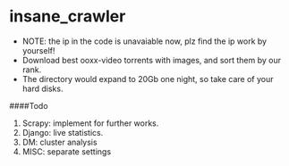 insane_crawler
==============

* NOTE: the ip in the code is unavaiable now, plz find the ip work by yourself!
* Download best ooxx-video torrents with images, and sort them by our rank.
* The directory would expand to 20Gb one night, so take care of your hard disks.

####Todo
1. Scrapy: implement for further works.
2. Django: live statistics.
3. DM: cluster analysis
4. MISC: separate settings
